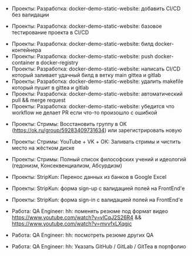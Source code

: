 + Проекты: Разработка: docker-demo-static-website: добавить CI/CD без валидации
- Проекты: Разработка: docker-demo-static-website: базовое тестирование проекта в CI/CD
+ Проекты: Разработка: docker-demo-static-website: билд docker-контейнера
+ Проекты: Разработка: docker-demo-static-website: push docker-container в docker-registry
+ Проекты: Разработка: docker-demo-static-website: написать CI/CD который заливает удачный билд в ветку main gittea и gitlab
+ Проекты: Разработка: docker-demo-static-website: удалить makefile который пушит в gittea и gitlab
+ Проекты: Разработка: docker-demo-static-website: автоматический pull && merge request
+ Проекты: Разработка: docker-demo-static-website: убедится что workflow не делает PR если что-то произошло с ошибкой

- Проекты: Стримы: Восстановить группу в ОК (https://ok.ru/group/59283409731634) или зарегистрировать новую
- Проекты: Стримы: YouTube + VK + ОК: Заливать стримы и чистить место на жёстком диске
- Проекты: Стримы: Полный список философских учений и идеологий (гедонизм, Консеквенциализм, Абсурдизм)

- Проекты: StripKun: Перенос данных из банков в Google Excel
- Проекты: StripKun: форма sign-up с валидацией полей на FrontEnd'е
- Проекты: StripKun: форма sign-in с валидацией полей на FrontEnd'е

- Работа: QA Engineer: hh: поменять резюме под формат видео https://www.youtube.com/watch?v=vlCqJ2S26R4 && https://www.youtube.com/watch?v=mvvfxLXqgic
- Работа: QA Engineer: hh: посмотреть резюме других QA
- Работа: QA Engineer: hh: Указать GitHub / GitLab / GitTea в портфолио